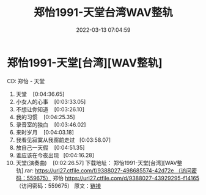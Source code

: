 ﻿---
title: 郑怡1991-天堂台湾WAV整轨
date: 2022-03-13 07:04:59
categories: WAV车载音乐、镜像
tags: 华语中文
---
# 郑怡1991-天堂[台湾][WAV整轨]

CD: 郑怡 - 天堂
01. 天堂    [0:04:36.65]
02. 小女人的心事    [0:03:33.05]
03. 不想让你知道    [0:03:26.10]
04. 我的习惯    [0:04:25.35]
05. 录音室的独白    [0:03:46.02]
06. 来时岁月    [0:04:03.18]
07. 我看见寂寞从我窗前走过   [0:03:58.07]
08. 放自己一天假    [0:04:51.35]
09. 谁应该在今夜出现   [0:04:16.28]
10. 天堂(演奏曲)    [0:02:26.57]
下载地址：
郑怡1991-天堂[台湾][WAV整轨].rar: https://url27.ctfile.com/f/9388027-498685574-42d72e （访问密码：559675）
郑怡
https://url27.ctfile.com/d/9388027-43929295-f14165
（访问密码：559675）
原文：[链接](https://blog.sina.com.cn/s/blog_1647c7e7601030w6i.html)